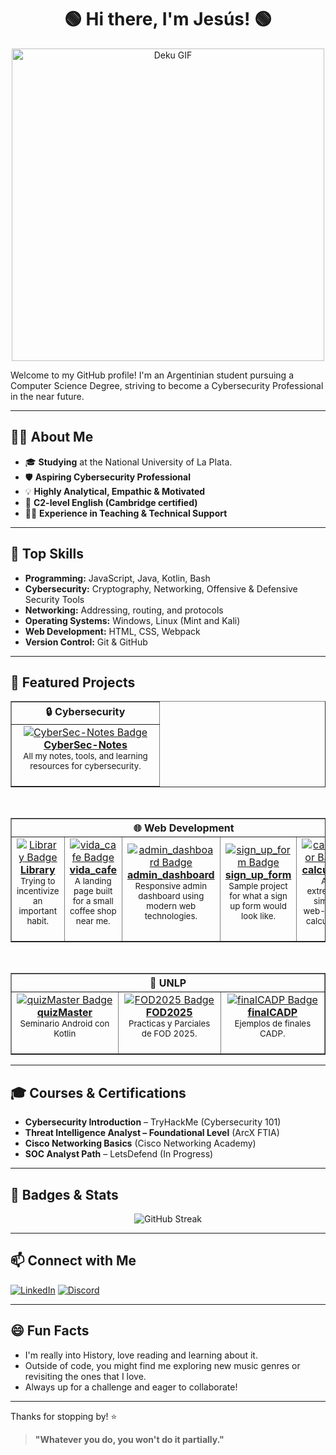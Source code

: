 <div align="center">
  
# 🟢 Hi there, I'm Jesús! 🟢

</div>

<p align="center">
  <img src="https://github.com/user-attachments/assets/3bd9745c-950d-4b57-874d-733796993c89" alt="Deku GIF" width="500"/>
</p>

Welcome to my GitHub profile!
I'm an Argentinian student pursuing a Computer Science Degree, striving to become a Cybersecurity Professional in the near future.

---

## 🧑‍💻 About Me

- 🎓 **Studying** at the National University of La Plata.
- 🛡️ **Aspiring Cybersecurity Professional**
- 💡 **Highly Analytical, Empathic & Motivated**
- 📕 **C2-level English (Cambridge certified)**
- 👨‍🏫 **Experience in Teaching & Technical Support**

---

## 🔧 Top Skills

- **Programming:** JavaScript, Java, Kotlin, Bash
- **Cybersecurity:** Cryptography, Networking, Offensive & Defensive Security Tools
- **Networking:** Addressing, routing, and protocols
- **Operating Systems:** Windows, Linux (Mint and Kali)
- **Web Development:** HTML, CSS, Webpack
- **Version Control:** Git & GitHub

---

## 🚀 Featured Projects

<div align="center">

<!-- Cybersecurity Category -->
<table border="1">
  <thead>
    <tr>
      <th colspan="1" align="center"><b>🔒 Cybersecurity</b></th>
    </tr>
  </thead>
  <tr>
    <td align="center" width="220">
      <a href="https://github.com/sosarollie/CyberSec-Notes">
        <img src="https://img.shields.io/badge/CyberSec--Notes-Cybersecurity-blue?style=for-the-badge&logo=hackthebox&logoColor=white" alt="CyberSec-Notes Badge"/><br>
        <b>CyberSec-Notes</b>
      </a>
      <br>
      <sub>All my notes, tools, and learning resources for cybersecurity.</sub>
      <br><br>
    </td>
  </tr>
</table>
<br>

<!-- Web Development Category -->
<table border="1">
  <thead>
    <tr>
      <th colspan="5" align="center"><b>🌐 Web Development</b></th>
    </tr>
  </thead>
  <tr>
    <td align="center" width="220">
      <a href="https://github.com/sosarollie/library">
        <img src="https://img.shields.io/badge/Library-Reading Tracker-orange?style=for-the-badge&logo=bookstack&logoColor=white" alt="Library Badge"/><br>
        <b>Library</b>
      </a>
      <br>
      <sub> Trying to incentivize an important habit.</sub>
      <br><br>
    </td>
    <td align="center" width="220">
      <a href="https://github.com/sosarollie/vida_cafe">
        <img src="https://img.shields.io/badge/vida_cafe-Coffee Shop-brown?style=for-the-badge&logo=coffeescript&logoColor=white" alt="vida_cafe Badge"/><br>
        <b>vida_cafe</b>
      </a>
      <br>
      <sub>A landing page built for a small coffee shop near me.</sub>
      <br><br>
    </td>
    <td align="center" width="220">
      <a href="https://github.com/sosarollie/admin_dashboard">
        <img src="https://img.shields.io/badge/admin_dashboard-Admin Dashboard-007ec6?style=for-the-badge&logo=vercel&logoColor=white" alt="admin_dashboard Badge"/><br>
        <b>admin_dashboard</b>
      </a>
      <br>
      <sub>Responsive admin dashboard using modern web technologies.</sub>
      <br><br>
    </td>
    <td align="center" width="220">
      <a href="https://github.com/sosarollie/sign_up_form">
        <img src="https://img.shields.io/badge/sign_up_form-Sign Up Form-43a047?style=for-the-badge&logo=auth0&logoColor=white" alt="sign_up_form Badge"/><br>
        <b>sign_up_form</b>
      </a>
      <br>
      <sub>Sample project for what a sign up form would look like.</sub>
      <br><br>
    </td>
    <td align="center" width="220">
      <a href="https://github.com/sosarollie/calculator">
        <img src="https://img.shields.io/badge/calculator-Calculator-ff9800?style=for-the-badge&logo=calculator&logoColor=white" alt="calculator Badge"/><br>
        <b>calculator</b>
      </a>
      <br>
      <sub>An extremely simple web-based calculator. </sub>
      <br><br>
    </td>
  </tr>
</table>
<br>

<!-- UNLP Category -->
<table border="1">
  <thead>
    <tr>
      <th colspan="3" align="center"><b>🏫 UNLP </b></th>
    </tr>
  </thead>
  <tr>
    <td align="center" width="220">
      <a href="https://github.com/sosarollie/quizMaster">
        <img src="https://img.shields.io/badge/quizMaster-UNLP Project-6f42c1?style=for-the-badge&logo=github&logoColor=white" alt="quizMaster Badge"/><br>
        <b>quizMaster</b>
      </a>
      <br>
      <sub>Seminario Android con Kotlin</sub>
      <br><br>
    </td>
    <td align="center" width="220">
      <a href="https://github.com/sosarollie/FOD2025">
        <img src="https://img.shields.io/badge/FOD2025-UNLP Project-6f42c1?style=for-the-badge&logo=github&logoColor=white" alt="FOD2025 Badge"/><br>
        <b>FOD2025</b>
      </a>
      <br>
      <sub>Practicas y Parciales de FOD 2025.</sub>
      <br><br>
    </td>
    <td align="center" width="220">
      <a href="https://github.com/sosarollie/finalCADP">
        <img src="https://img.shields.io/badge/finalCADP-UNLP Project-6f42c1?style=for-the-badge&logo=github&logoColor=white" alt="finalCADP Badge"/><br>
        <b>finalCADP</b>
      </a>
      <br>
      <sub>Ejemplos de finales CADP.</sub>
      <br><br>
    </td>
  </tr>
</table>

</div>

---

## 🎓 Courses & Certifications

- **Cybersecurity Introduction** – TryHackMe (Cybersecurity 101)
- **Threat Intelligence Analyst – Foundational Level** (ArcX FTIA)
- **Cisco Networking Basics** (Cisco Networking Academy)
- **SOC Analyst Path** – LetsDefend (In Progress)

---

## 🏅 Badges & Stats

<div align="center">

<img src="https://github-readme-streak-stats.herokuapp.com/?user=sosarollie&theme=tokyonight" alt="GitHub Streak"/>

</div>

---

## 📫 Connect with Me

[![LinkedIn](https://img.shields.io/badge/LinkedIn-sosarollie-blue?style=flat&logo=linkedin)](https://www.linkedin.com/in/sosarollie/)
[![Discord](https://img.shields.io/badge/Discord-1praise-5865F2?style=flat&logo=discord&logoColor=white)](https://discord.com/)

---

## 😄 Fun Facts

- I'm really into History, love reading and learning about it.
- Outside of code, you might find me exploring new music genres or revisiting the ones that I love.
- Always up for a challenge and eager to collaborate!

---

Thanks for stopping by! ⭐️

> **"Whatever you do, you won't do it partially."**
